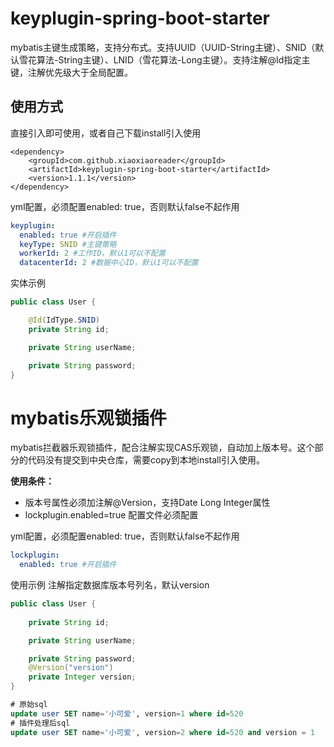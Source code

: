 # keyplugin-spring-boot-starter
mybatis主键生成策略，支持分布式。支持UUID（UUID-String主键）、SNID（默认雪花算法-String主键）、LNID（雪花算法-Long主键）。支持注解@Id指定主键，注解优先级大于全局配置。

## 使用方式
直接引入即可使用，或者自己下载install引入使用

```
<dependency>
    <groupId>com.github.xiaoxiaoreader</groupId>
    <artifactId>keyplugin-spring-boot-starter</artifactId>
    <version>1.1.1</version>
</dependency>
```

yml配置，必须配置enabled: true，否则默认false不起作用
```yml
keyplugin:
  enabled: true #开启插件
  keyType: SNID #主键策略
  workerId: 2 #工作ID，默认1可以不配置
  datacenterId: 2 #数据中心ID，默认1可以不配置
```

实体示例
```java
public class User {

    @Id(IdType.SNID)
    private String id;

    private String userName;

    private String password;
}
```

# mybatis乐观锁插件
mybatis拦截器乐观锁插件，配合注解实现CAS乐观锁，自动加上版本号。这个部分的代码没有提交到中央仓库，需要copy到本地install引入使用。

**使用条件：**
- 版本号属性必须加注解@Version，支持Date Long Integer属性
- lockplugin.enabled=true 配置文件必须配置

yml配置，必须配置enabled: true，否则默认false不起作用
```yml
lockplugin:
  enabled: true #开启插件
```
使用示例
注解指定数据库版本号列名，默认version
```java
public class User {
    
    private String id;

    private String userName;

    private String password;
    @Version("version")
    private Integer version;
}
```

```sql
# 原始sql
update user SET name='小可爱', version=1 where id=520  
# 插件处理后sql
update user SET name='小可爱', version=2 where id=520 and version = 1 

```


